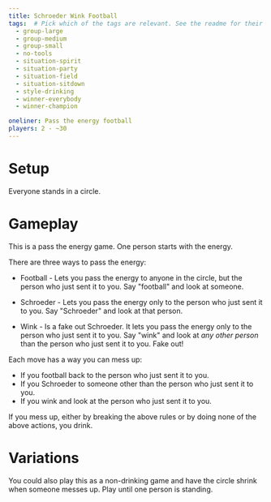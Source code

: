 ```yaml
---
title: Schroeder Wink Football
tags:  # Pick which of the tags are relevant. See the readme for their descriptions.
  - group-large
  - group-medium
  - group-small
  - no-tools
  - situation-spirit
  - situation-party
  - situation-field
  - situation-sitdown
  - style-drinking
  - winner-everybody
  - winner-champion

oneliner: Pass the energy football
players: 2 - ~30
---
```

# Setup

Everyone stands in a circle.

# Gameplay

This is a pass the energy game. One person starts with the energy.

There are three ways to pass the energy:

- Football - Lets you pass the energy to anyone in the circle, but the person
  who just sent it to you. Say "football" and look at someone.

- Schroeder - Lets you pass the energy only to the person who just sent it to
   you. Say "Schroeder" and look at that person.

- Wink - Is a fake out Schroeder. It lets you pass the energy only to the person
  who just sent it to you. Say "wink" and look at _any other person_ than the
  person who just sent it to you. Fake out!

Each move has a way you can mess up:

- If you football back to the person who just sent it to you.
- If you Schroeder to someone other than the person who just sent it to you.
- If you wink and look at the person who just sent it to you.

If you mess up, either by breaking the above rules or by doing none of the above
actions, you drink.

# Variations

You could also play this as a non-drinking game and have the circle shrink when
someone messes up. Play until one person is standing.
